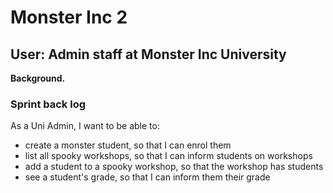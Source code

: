 # Monster Inc 2
## User: Admin staff at Monster Inc University
**Background.**

### Sprint back log
As a Uni Admin, I want to be able to:
- create a monster student, so that I can enrol them
- list all spooky workshops, so that I can inform students on workshops
- add a student to a spooky workshop, so that the workshop has students
- see a student's grade, so that I can inform them their grade